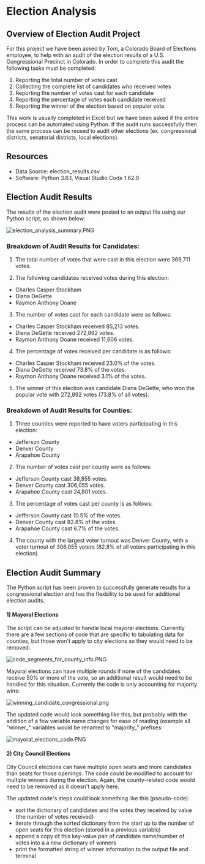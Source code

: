 # Election Analysis

## Overview of Election Audit Project

For this project we have been asked by Tom, a Colorado Board of Elections employee, to help with an audit of the election results of a U.S. Congressional Precinct in Colorado.  In order to complete this audit the following tasks must be completed:

1) Reporting the total number of votes cast
2) Collecting the complete list of candidates who received votes
3) Reporting the number of votes cast for each candidate
4) Reporting the percentage of votes each candidate received 
5) Reporting the winner of the election based on popular vote

This work is usually completed in Excel but we have been asked if the entire process can be automated using Python.  If the audit runs successfully then the same process can be reused to audit other elections (ex. congressional districts, senatorial districts, local elections).

## Resources 

 - Data Source: election_results.csv
 - Software: Python 3.6.1, Visual Studio Code 1.62.0

## Election Audit Results

The results of the election audit were posted to an output file using our Python script, as shown below:

![election_analysis_summary.PNG](https://github.com/mathur-nikita/Election_Analysis/blob/main/Resources/election_analysis_summary.PNG)

### Breakdown of Audit Results for Candidates:

1) The total number of votes that were cast in this election were 369,711 votes. 

2) The following candidates received votes during this election:
- Charles Casper Stockham
- Diana DeGette
- Raymon Anthony Doane
3) The number of votes cast for each candidate were as follows:
- Charles Casper Stockham received 85,213 votes.
- Diana DeGette received 272,892 votes.
- Raymon Anthony Doane received 11,606 votes.
4) The percentage of votes received per candidate is as follows:
- Charles Casper Stockham received 23.0% of the votes.
- Diana DeGette received 73.8% of the votes.
- Raymon Anthony Doane received 3.1% of the votes. 
5) The winner of this election was candidate Diana DeGette, who won the popular vote with 272,892 votes (73.8% of all votes).

### Breakdown of Audit Results for Counties:

1) Three counties were reported to have voters participating in this election:
- Jefferson County
- Denver County
- Arapahoe County
2) The number of votes cast per county were as follows:
- Jefferson County cast 38,855 votes.
- Denver County cast 306,055 votes.
- Arapahoe County cast 24,801 votes.
3) The percentage of votes cast per county is as follows:
- Jefferson County cast 10.5% of the votes.
- Denver County cast 82.8% of the votes.
- Arapahoe County cast 6.7% of the votes.
4) The county with the largest voter turnout was Denver County, with a voter turnout of 306,055 voters (82.8% of all voters participating in this election).

## Election Audit Summary

The Python script has been proven to successfully generate results for a congressional election and has the flexbility to be used for additional election audits.  

#### 1) Mayoral Elections

The script can be adjusted to handle local mayoral elections.  Currently there are a few sections of code that are specific to tabulating data for counties, but those won't apply to city elections so they would need to be removed:

![code_segments_for_county_info.PNG](https://github.com/mathur-nikita/Election_Analysis/blob/main/Resources/code_segments_for_county_info.png)

Mayoral elections can have multiple rounds if none of the candidates receive 50% or more of the vote, so an additional result would need to be handled for this situation.  Currently the code is only accounting for majority wins:

![winning_candidate_congressional.png](https://github.com/mathur-nikita/Election_Analysis/blob/main/Resources/winning_candidate_congressional.PNG)

The updated code would look something like this, but probably with the addition of a few variable name changes for ease of reading (example all "winner_" variables would be renamed to "majority_" prefixes:

![mayoral_elections_code.PNG](https://github.com/mathur-nikita/Election_Analysis/blob/main/Resources/mayoral_elections_code.PNG)

#### 2) City Council Elections

City Council elections can have multiple open seats and more candidates than seats for those openings.  The code could be modified to account for multiple winners during the election.  Again, the county-related code would need to be removed as it doesn't apply here.

The updated code's steps could look something like this (pseudo-code):
- sort the dictionary of candidates and the votes they received by value (the number of votes received)
- iterate through the sorted dictionary from the start up to the number of open seats for this election (stored in a previous variable)
- append a copy of this key-value pair of candidate name/number of votes into a a new dictionary of winners
- print the formatted string of winner information to the output file and terminal
